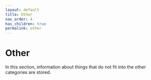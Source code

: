 ```yaml
---
layout: default
title: Other
nav_order: 4
has_children: true
permalink: other
---
```


# Other

In this section, information about things that do not fit into the other categories are stored.
